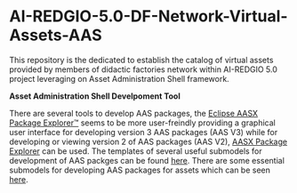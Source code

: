 # AI-REDGIO-5.0-DF-Network-Virtual-Assets-AAS
This repository is the dedicated to establish the catalog of virtual assets provided by members of didactic factories network within AI-REDGIO 5.0 project leveraging on Asset Administration Shell framework.  

__Asset Administration Shell Develpoment Tool__

There are several tools to develop AAS packages, the [Eclipse AASX Package Explorer™](https://github.com/eclipse-aaspe/package-explorer) seems to be more user-freindly providing a graphical user interface for developing version 3 AAS packages (AAS V3) while for developing or viewing version 2 of AAS packages (AAS V2), [AASX Package Explorer](https://github.com/eclipse-aaspe/package-explorer/tree/V2) can be used. The templates of several useful submodels for development of AAS packges can be found [here](https://github.com/admin-shell-io/submodel-templates/tree/main).
There are some essential submodels for developing AAS packages for assets which can be seen [here](https://github.com/AI-REDGIO-5-0/AI-REDGIO-5.0-DF-Network-Virtual-Assets-AAS/tree/main/Essential%20Submodels).
